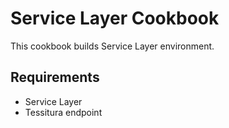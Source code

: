 Service Layer Cookbook
======================

This cookbook builds Service Layer environment.

Requirements
------------

- Service Layer
- Tessitura endpoint

